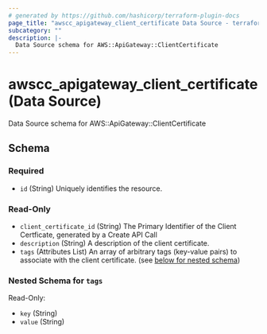 ```yaml
---
# generated by https://github.com/hashicorp/terraform-plugin-docs
page_title: "awscc_apigateway_client_certificate Data Source - terraform-provider-awscc"
subcategory: ""
description: |-
  Data Source schema for AWS::ApiGateway::ClientCertificate
---
```


# awscc_apigateway_client_certificate (Data Source)

Data Source schema for AWS::ApiGateway::ClientCertificate



<!-- schema generated by tfplugindocs -->
## Schema

### Required

- `id` (String) Uniquely identifies the resource.

### Read-Only

- `client_certificate_id` (String) The Primary Identifier of the Client Certficate, generated by a Create API Call
- `description` (String) A description of the client certificate.
- `tags` (Attributes List) An array of arbitrary tags (key-value pairs) to associate with the client certificate. (see [below for nested schema](#nestedatt--tags))

<a id="nestedatt--tags"></a>
### Nested Schema for `tags`

Read-Only:

- `key` (String)
- `value` (String)
